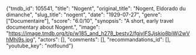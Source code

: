 {"tmdb_id": 105541, "title": "Nogent", "original_title": "Nogent, Eldorado du dimanche", "slug_title": "nogent", "date": "1929-07-27", "genre": ["Documentaire"], "score": "6.0/10", "synopsis": "A short, early travel documentary about Nogent.", "image": "https://image.tmdb.org/t/p/w185_and_h278_bestv2/fgjvIFSJjskio8biWj2wVhMhj9s.jpg", "actors": [], "comments": [], "recommandations_id": [], "youtube_key": "notfound"}